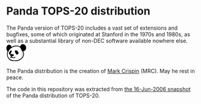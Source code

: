 # Panda TOPS-20 distribution

The Panda version of TOPS-20 includes a vast set of extensions and bugfixes, some of which originated at Stanford in the 1970s and 1980s, as well as a substantial library of non-DEC software available nowhere else. ![Panda](panda.gif)

The Panda distribution is the creation of [Mark Crispin](https://en.wikipedia.org/wiki/Mark_Crispin) (MRC). May he rest in peace.

The code in this repository was extracted from [the 16-Jun-2006 snapshot](http://panda.trailing-edge.com/) of the Panda distribution of TOPS-20.

